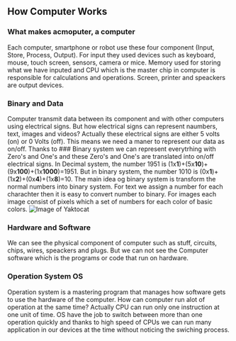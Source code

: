 ## How Computer Works
### What makes acmoputer, a computer
Each computer, smartphone or robot use these four component (Input, Store, Process, Output).
For input they used devices such as keyboard, mouse, touch screen, sensors, camera or mice. Memory used for storing what we have inputed and CPU which is the master chip in computer is responsible for calculations and operations. Screen, printer and speackers are output devices.

### Binary and Data
Computer transmit data between its component and with other computers using electrical signs. But how electrical signs can represent naumbers, text, images and videos?
Actually these electrical signs are either 5 volts (on) or 0 Volts (off). This means we need a maner to represent our data as on/off. Thanks to ### Binary system we can represent everytrhing with Zero's and One's and these Zero's and One's are translated into on/off electrical signs. In Decimal system, the number 1951 is (1x**1**)+(5x**10**)+(9x**100**)+(1x**1000**)=1951. But in binary system, the number 1010 is (0x**1**)+(1x**2**)+(0x**4**)+(1x**8**)=10. The main idea og binary system is transform the normal numbers into binary system. For text we assign a number for each charachter then it is easy to convert number to binary. For images each image consist of pixels which a set of numbers for each color of basic colors.
![Image of Yaktocat](https://octodex.github.com/images/yaktocat.png)


### Hardware and Software
We can see the physical component of computer such as stuff, circuits, chips, wires, speackers and plugs. But we can not see the Computer software which is the programs or code that run on hardware.

### Operation System OS
Operation system is a mastering program that manages how software gets to use the hardware of the computer.
How can computer run alot of operation at the same time?
Actually CPU can run only one instruction at one unit of time. OS have the job to switch between more than one operation quickly and thanks to high speed of CPUs we can run many application in our devices at the time without noticing the swiching process.
